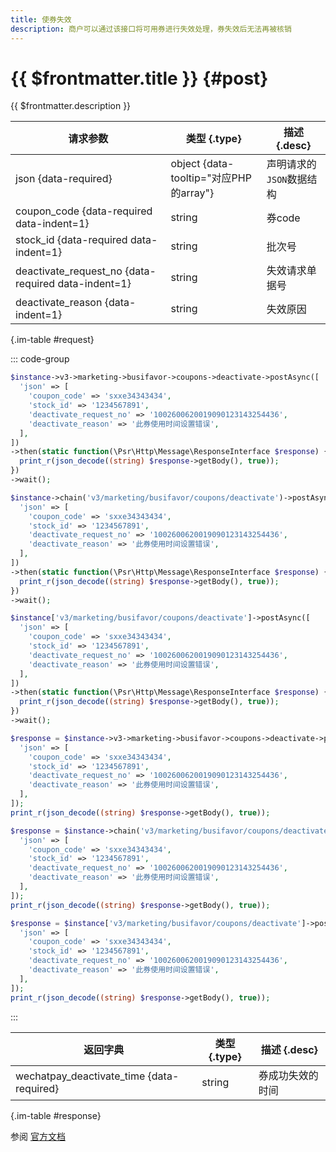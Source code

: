 ```yaml
---
title: 使券失效
description: 商户可以通过该接口将可用券进行失效处理，券失效后无法再被核销
---
```


# {{ $frontmatter.title }} {#post}

{{ $frontmatter.description }}

| 请求参数 | 类型 {.type} | 描述 {.desc}
| --- | --- | ---
| json {data-required} | object {data-tooltip="对应PHP的array"} | 声明请求的`JSON`数据结构
| coupon_code {data-required data-indent=1} | string | 券code
| stock_id {data-required data-indent=1} | string | 批次号
| deactivate_request_no {data-required data-indent=1} | string | 失效请求单据号
| deactivate_reason {data-indent=1} | string | 失效原因

{.im-table #request}

::: code-group

```php [异步纯链式]
$instance->v3->marketing->busifavor->coupons->deactivate->postAsync([
  'json' => [
    'coupon_code' => 'sxxe34343434',
    'stock_id' => '1234567891',
    'deactivate_request_no' => '1002600620019090123143254436',
    'deactivate_reason' => '此券使用时间设置错误',
  ],
])
->then(static function(\Psr\Http\Message\ResponseInterface $response) {
  print_r(json_decode((string) $response->getBody(), true));
})
->wait();
```

```php [异步声明式]
$instance->chain('v3/marketing/busifavor/coupons/deactivate')->postAsync([
  'json' => [
    'coupon_code' => 'sxxe34343434',
    'stock_id' => '1234567891',
    'deactivate_request_no' => '1002600620019090123143254436',
    'deactivate_reason' => '此券使用时间设置错误',
  ],
])
->then(static function(\Psr\Http\Message\ResponseInterface $response) {
  print_r(json_decode((string) $response->getBody(), true));
})
->wait();
```

```php [异步属性式]
$instance['v3/marketing/busifavor/coupons/deactivate']->postAsync([
  'json' => [
    'coupon_code' => 'sxxe34343434',
    'stock_id' => '1234567891',
    'deactivate_request_no' => '1002600620019090123143254436',
    'deactivate_reason' => '此券使用时间设置错误',
  ],
])
->then(static function(\Psr\Http\Message\ResponseInterface $response) {
  print_r(json_decode((string) $response->getBody(), true));
})
->wait();
```

```php [同步纯链式]
$response = $instance->v3->marketing->busifavor->coupons->deactivate->post([
  'json' => [
    'coupon_code' => 'sxxe34343434',
    'stock_id' => '1234567891',
    'deactivate_request_no' => '1002600620019090123143254436',
    'deactivate_reason' => '此券使用时间设置错误',
  ],
]);
print_r(json_decode((string) $response->getBody(), true));
```

```php [同步声明式]
$response = $instance->chain('v3/marketing/busifavor/coupons/deactivate')->post([
  'json' => [
    'coupon_code' => 'sxxe34343434',
    'stock_id' => '1234567891',
    'deactivate_request_no' => '1002600620019090123143254436',
    'deactivate_reason' => '此券使用时间设置错误',
  ],
]);
print_r(json_decode((string) $response->getBody(), true));
```

```php [同步属性式]
$response = $instance['v3/marketing/busifavor/coupons/deactivate']->post([
  'json' => [
    'coupon_code' => 'sxxe34343434',
    'stock_id' => '1234567891',
    'deactivate_request_no' => '1002600620019090123143254436',
    'deactivate_reason' => '此券使用时间设置错误',
  ],
]);
print_r(json_decode((string) $response->getBody(), true));
```

:::

| 返回字典 | 类型 {.type} | 描述 {.desc}
| --- | --- | ---
| wechatpay_deactivate_time {data-required}| string | 券成功失效的时间

{.im-table #response}

参阅 [官方文档](https://pay.weixin.qq.com/wiki/doc/apiv3/apis/chapter9_2_14.shtml)
